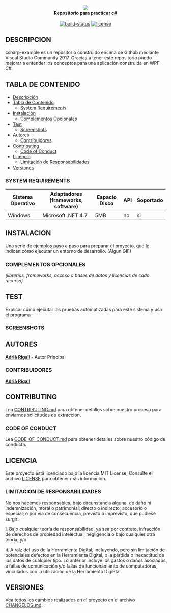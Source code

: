 <p align="center">
  <img src="/images/Code-logo.png"><br>
  <b>Repositorio para practicar c#</b><br><br>
  <a href="http://www.google.es"><img src="https://img.shields.io/pypi/status/Django.svg" alt="build-status"></a>
  <a href="http://www.google.es"><img src="https://img.shields.io/pypi/l/Django.svg" alt="license"></a>
</p>

## DESCRIPCION

csharp-example es un repositorio construido encima de Github mediante Visual Studio Community 2017. Gracias a tener este repositorio puedo mejorar a entender los conceptos para una aplicación construida en WPF C#.

## TABLA DE CONTENIDO

  * [Descripción](#descripcion)
  * [Tabla de Contenido](#tabla-de-contenido)
    * [System Requirements](#system-requirements)
  * [Instalación](#instalacion)
    * [Complementos Opcionales](#complementos-opcionales)
  * [Test](#test)
    * [Screenshots](#screenshots)
  * [Autores](#autores)
    * [Contribuidores](#contribuidores)
  * [Contributing](#contributing)
    * [Code of Conduct](#code-of-conduct)
  * [Licencia](#licencia)
    * [Limitación de Responsabilidades](#limitacion-de-responsabilidades)
  * [Versiones](#versiones)

### SYSTEM REQUIREMENTS

| Sistema Operativo | Adaptadores (frameworks, software) | Espacio Disco | API | Soportado |
| ----------------- | ---------------------------------- | ------------- | --- | --------- |
| Windows  		    | Microsoft .NET 4.7                 | 5MB           | no  | si        |

## INSTALACION

Una serie de ejemplos paso a paso para preparar el proyecto, que le indican cómo ejecutar un entorno de desarrollo. (Algun GIF)

### COMPLEMENTOS OPCIONALES

*(librerías, frameworks, acceso a bases de datos y licencias de cada recurso).*

## TEST

Explicar cómo ejecutar las pruebas automatizadas para este sistema y usa el programa

### SCREENSHOTS

## AUTORES

**[Adrià Rigall](https://www.github.com/Rigui73)** - Autor Principal

### CONTRIBUIDORES

**[Adrià Rigall](https://www.github.com/Rigui73)**

## CONTRIBUTING

Lea [CONTRIBUTING.md](/CONTRIBUTING.md) para obtener detalles sobre nuestro proceso para enviarnos solicitudes de extracción.

### CODE OF CONDUCT

Lea [CODE_OF_CONDUCT.md](/CODE_OF_CONDUCT.md) para obtener detalles sobre nuestro código de conducta.

## LICENCIA

Este proyecto está licenciado bajo la licencia MIT License, Consulte el archivo [LICENSE](/LICENSE) para obtener más información.

### LIMITACION DE RESPONSABILIDADES

No nos hacemos responsables, bajo circunstancia alguna, de daño ni indemnización, moral o patrimonial; directo o indirecto; accesorio o especial; o por vía de consecuencia, previsto o imprevisto, que pudiese surgir:

**i**. Bajo cualquier teoría de responsabilidad, ya sea por contrato, infracción de derechos de propiedad intelectual, negligencia o bajo cualquier otra teoría; y/o

**ii**. A raíz del uso de la Herramienta Digital, incluyendo, pero sin limitación de potenciales defectos en la Herramienta Digital, o la pérdida o inexactitud de los datos de cualquier tipo. Lo anterior incluye los gastos o daños asociados a fallas de comunicación y/o fallas de funcionamiento de computadoras, vinculados con la utilización de la Herramienta DigiPtal.

## VERSIONES

Vea todos los cambios realizados en el proyecto en el archivo [CHANGELOG.md](/CHANGELOG.md).
